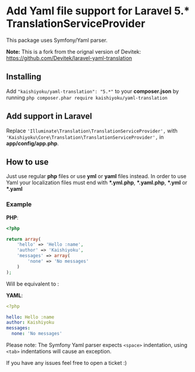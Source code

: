 # Add Yaml file support for Laravel 5.* TranslationServiceProvider
This package uses Symfony/Yaml parser.

**Note:** This is a fork from the orignal version of Devitek: <https://github.com/Devitek/laravel-yaml-translation>


## Installing
Add ```"kaishiyoku/yaml-translation": "5.*"``` to your **composer.json**
by running ```php composer.phar require kaishiyoku/yaml-translation```


## Add support in Laravel
Replace ```'Illuminate\Translation\TranslationServiceProvider',``` with ```'Kaishiyoku\Core\Translation\TranslationServiceProvider',``` in **app/config/app.php**.


## How to use
Just use regular **php** files or use **yml** or **yaml** files instead.
In order to use Yaml your localization files must end with **\*.yml.php**, **\*.yaml.php**, **\*.yml** or **\*.yaml**


### Example
**PHP**:

```php
<?php

return array(
	'hello' => 'Hello :name',
    'author' => 'Kaishiyoku',
	'messages' => array(
		'none' => 'No messages'
	)
);
```

Will be equivalent to :

**YAML**:

```yaml
<?php

hello: Hello :name
author: Kaishiyoku
messages:
  none: 'No messages'
```

Please note: The Symfony Yaml parser expects ```<space>``` indentation, using ```<tab>``` indentations will cause an exception.

If you have any issues feel free to open a ticket :)
